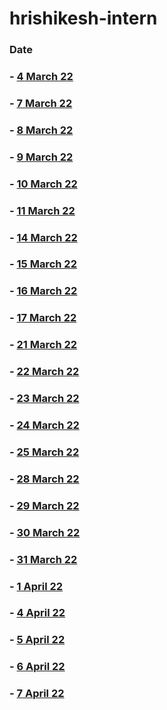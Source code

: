 # hrishikesh-intern
### Date

### - [4 March 22](https://github.com/sp18-interns/hrishikesh-intern/tree/main/4th%20march%2022)

### - [7 March 22](https://github.com/sp18-interns/hrishikesh-intern/tree/main/7th%20march%2022)

### - [8 March 22](https://github.com/sp18-interns/hrishikesh-intern/tree/main/8th%20march%2022)

### - [9 March 22](https://github.com/sp18-interns/hrishikesh-intern/tree/main/9th%20march%2022)

### - [10 March 22](https://github.com/sp18-interns/hrishikesh-intern/tree/main/10th%20march%2022)

### - [11 March 22](https://github.com/sp18-interns/hrishikesh-intern/tree/main/11th%20march%2022)

### - [14 March 22](https://github.com/sp18-interns/hrishikesh-intern/tree/main/14th%20march%2022)

### - [15 March 22](https://github.com/sp18-interns/hrishikesh-intern/tree/main/15th%20march%2022)

### - [16 March 22](https://github.com/sp18-interns/hrishikesh-intern/tree/main/16th%20march%2022)

### - [17 March 22](https://github.com/sp18-interns/hrishikesh-intern/tree/main/17th%20march%2022)

### - [21 March 22](https://github.com/sp18-interns/hrishikesh-intern/tree/main/21%20March%2022)

### - [22 March 22](https://github.com/sp18-interns/hrishikesh-intern/tree/main/22%20March%2022)

### - [23 March 22](https://github.com/sp18-interns/hrishikesh-intern/tree/main/23%20March%2022)

### - [24 March 22](https://github.com/sp18-interns/hrishikesh-intern/tree/main/24%20March%2022)

### - [25 March 22](https://github.com/sp18-interns/hrishikesh-intern/tree/main/25%20March%2022)

### - [28 March 22](https://github.com/sp18-interns/hrishikesh-intern/tree/main/28%20%20March%2022)

### - [29 March 22](https://github.com/sp18-interns/hrishikesh-intern/tree/main/29%20%20March%2022)

### - [30 March 22](https://github.com/sp18-interns/hrishikesh-intern/tree/main/30%20%20March%2022)

### - [31 March 22](https://github.com/sp18-interns/hrishikesh-intern/tree/main/31%20%20March%2022)

### - [1 April 22](https://github.com/sp18-interns/hrishikesh-intern/tree/main/1%20April%20%2022)

### - [4 April 22](https://github.com/sp18-interns/hrishikesh-intern/tree/main/4%20April%20%2022)

### - [5 April 22](https://github.com/sp18-interns/hrishikesh-intern/tree/main/5%20April%20%2022)

### - [6 April 22](https://github.com/sp18-interns/hrishikesh-intern/tree/main/6%20April%20%2022)

### - [7 April 22](https://github.com/sp18-interns/hrishikesh-intern/tree/main/7%20April%20%2022)
